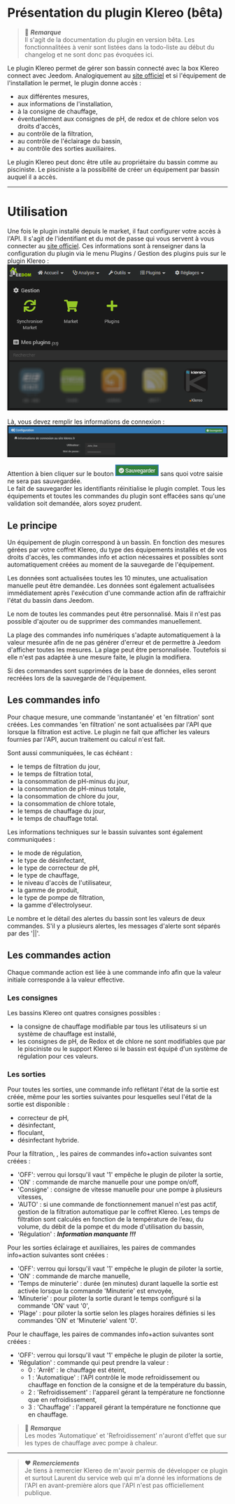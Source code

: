 # Présentation du plugin Klereo (bêta)

> :memo: ***Remarque***  
> Il s'agit de la documentation du plugin en version bêta. Les fonctionnalitées à venir sont listées dans la todo-liste
> au début du changelog et ne sont donc pas évoquées ici.

Le plugin Klereo permet de gérer son bassin connecté avec la box Klereo connect avec Jeedom. Analogiquement au [site
officiel](https://connect.klereo.fr/v3) et si l'équipement de l'installation le permet, le plugin donne accès :
- aux différentes mesures,
- aux informations de l'installation,
- à la consigne de chauffage,
- éventuellement aux consignes de pH, de redox et de chlore selon vos droits d'accès,
- au contrôle de la filtration,
- au contrôle de l'éclairage du bassin,
- au contrôle des sorties auxiliaires.

Le plugin Klereo peut donc être utile au propriétaire du bassin comme au pisciniste. Le pisciniste a la possibilité de
créer un équipement par bassin auquel il a accès.

***

# Utilisation

Une fois le plugin installé depuis le market, il faut configurer votre accès à l'API. Il s'agit de l'identifiant et du
mot de passe qui vous servent à vous connecter au [site officiel](https://connect.klereo.fr/v3). Ces informations sont
à renseigner dans la configuration du plugin via le menu Plugins / Gestion des plugins puis sur le plugin Klereo :  
![Gestion du plugin Klereo](../../images/Gestion_du_plugin_Klereo.png)

Là, vous devez remplir les informations de connexion :  
![Informations de connexion](../../images/Informations_de_connexion.png)

Attention à bien cliquer sur le bouton ![Sauvegarder](../../images/Sauvegarder.png) sans quoi votre saisie ne sera pas
sauvegardée.  
Le fait de sauvegarder les identifiants réinitialise le plugin complet. Tous les équipements et toutes les commandes du
plugin sont effacées sans qu'une validation soit demandée, alors soyez prudent.

## Le principe

Un équipement de plugin correspond à un bassin. En fonction des mesures gérées par votre coffret Klereo, du type
des équipements installés et de vos droits d'accès, les commandes info et action nécessaires et possibles sont
automatiquement créées au moment de la sauvegarde de l'équipement.

Les données sont actualisées toutes les 10 minutes, une actualisation manuelle peut être demandée. Les données sont
également actualisées immédiatement après l'exécution d'une commande action afin de raffraichir l'état du bassin dans
Jeedom.

Le nom de toutes les commandes peut être personnalisé. Mais il n'est pas possible d'ajouter ou de supprimer des
commandes manuellement.

La plage des commandes info numériques s'adapte automatiquement à la valeur mesurée afin de ne pas générer d'erreur et
de permettre à Jeedom d'afficher toutes les mesures. La plage peut être personnalisée. Toutefois si elle n'est pas
adaptée à une mesure faite, le plugin la modifiera.

Si des commandes sont supprimées de la base de données, elles seront recréées lors de la sauvegarde de l'équipement.

## Les commandes info

Pour chaque mesure, une commande 'instantanée' et 'en filtration' sont créées. Les commandes 'en filtration' ne sont
actualisées par l'API que lorsque la filtration est active. Le plugin ne fait que afficher les valeurs fournies par
l'API, aucun traitement ou calcul n'est fait.

Sont aussi communiquées, le cas échéant :
- le temps de filtration du jour,
- le temps de filtration total,
- la consommation de pH-minus du jour,
- la consommation de pH-minus totale,
- la consommation de chlore du jour,
- la consommation de chlore totale,
- le temps de chauffage du jour,
- le temps de chauffage total.

Les informations techniques sur le bassin suivantes sont également communiquées :
- le mode de régulation,
- le type de désinfectant,
- le type de correcteur de pH,
- le type de chauffage,
- le niveau d'accès de l'utilisateur,
- la gamme de produit,
- le type de pompe de filtration,
- la gamme d'électrolyseur.

Le nombre et le détail des alertes du bassin sont les valeurs de deux commandes. S'il y a plusieurs alertes, les
messages d'alerte sont séparés par des '\|\|'.

## Les commandes action

Chaque commande action est liée à une commande info afin que la valeur initiale corresponde à la valeur effective.

### Les consignes

Les bassins Klereo ont quatres consignes possibles :
- la consigne de chauffage modifiable par tous les utilisateurs si un système de chauffage est installé,
- les consignes de pH, de Redox et de chlore ne sont modifiables que par le pisciniste ou le support Klereo si le
bassin est équipé d'un système de régulation pour ces valeurs.

### Les sorties

Pour toutes les sorties, une commande info reflétant l'état de la sortie est créée, même pour les sorties suivantes
pour lesquelles seul l'état de la sortie est disponible :
- correcteur de pH,
- désinfectant,
- floculant,
- désinfectant hybride.

Pour la filtration, , les paires de commandes info+action suivantes sont créées :
- 'OFF': verrou qui lorsqu'il vaut '1' empêche le plugin de piloter la sortie,
- 'ON' : commande de marche manuelle pour une pompe on/off,
- 'Consigne' : consigne de vitesse manuelle pour une pompe à plusieurs vitesses,
- 'AUTO' : si une commande de fonctionnement manuel n'est pas actif, gestion de la filtration automatique par le
coffret Klereo. Les temps de filtration sont calculés en fonction de la température de l’eau, du volume, du débit de la
pompe et du mode d'utilisation du bassin,
- 'Régulation' : ***Information manquante !!!***

Pour les sorties éclairage et auxiliaires, les paires de commandes info+action suivantes sont créées :
- 'OFF': verrou qui lorsqu'il vaut '1' empêche le plugin de piloter la sortie,
- 'ON' : commande de marche manuelle,
- 'Temps de minuterie' : durée (en minutes) durant laquelle la sortie est activée lorsque la commande 'Minuterie' est
envoyée,
- 'Minuterie' : pour piloter la sortie durant le temps configuré si la commande 'ON' vaut '0',
- 'Plage' : pour piloter la sortie selon les plages horaires définies si les commandes 'ON' et 'Minuterie' valent '0'.

Pour le chauffage, les paires de commandes info+action suivantes sont créées :
- 'OFF': verrou qui lorsqu'il vaut '1' empêche le plugin de piloter la sortie,
- 'Régulation' : commande qui peut prendre la valeur :
  - 0 : 'Arrêt' : le chauffage est éteint,
  - 1 : 'Automatique' : l'API contrôle le mode refroidissement ou chauffage en fonction de la consigne et de la
  température du bassin,
  - 2 : 'Refroidissement' : l'appareil gérant la température ne fonctionne que en refroidissement,
  - 3 : 'Chauffage' : l'appareil gérant la température ne fonctionne que en chauffage.

> :memo: ***Remarque***  
> Les modes 'Automatique' et 'Refroidissement' n'auront d’effet que sur les types de chauffage avec pompe à chaleur.

***

> :heart: ***Remerciements***  
> Je tiens à remercier Klereo de m'avoir permis de développer ce plugin et surtout Laurent du service web qui m'a donné
> les informations de l'API en avant-première alors que l'API n'est pas officiellement publique.





